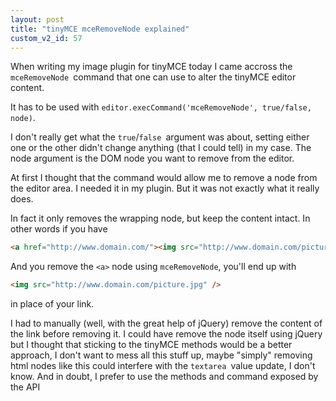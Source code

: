```yaml
---
layout: post
title: "tinyMCE mceRemoveNode explained"
custom_v2_id: 57
---
```


When writing my image plugin for tinyMCE today I came accross the
`mceRemoveNode `command that one can use to alter the tinyMCE editor content.

It has to be used with `editor.execCommand('mceRemoveNode', true/false,
node)`.

I don't really get what the `true`/`false `argument was about, setting either
one or the other didn't change anything (that I could tell) in my case. The
node argument is the DOM node you want to remove from the editor.

At first I thought that the command would allow me to remove a node from the
editor area. I needed it in my plugin. But it was not exactly what it really
does.

In fact it only removes the wrapping node, but keep the content intact. In
other words if you have


```html
<a href="http://www.domain.com/"><img src="http://www.domain.com/picture.jpg" /></a>
```

And you remove the `<a>` node using `mceRemoveNode`, you'll end up with


```html
<img src="http://www.domain.com/picture.jpg" />
```

in place of your link.

I had to manually (well, with the great help of jQuery) remove the content of
the link before removing it. I could have remove the node itself using jQuery
but I thought that sticking to the tinyMCE methods would be a better approach,
I don't want to mess all this stuff up, maybe "simply" removing html nodes
like this could interfere with the `textarea `value update, I don't know. And
in doubt, I prefer to use the methods and command exposed by the API

